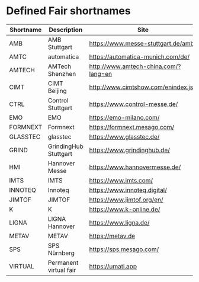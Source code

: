 # Defined Fair shortnames

| Shortname | Description            | Site |
|-----------|------------------------|------|
| AMB       | AMB Stuttgart          | <https://www.messe-stuttgart.de/amb/>     |
| AMTC      | automatica             | <https://automatica-munich.com/de/>       |
| AMTECH    | AMTech Shenzhen        | <http://www.amtech-china.com/?lang=en>    |
| CIMT      | CIMT Beijing           | <http://www.cimtshow.com/enindex.jsp>     |
| CTRL      | Control Stuttgart      | <https://www.control-messe.de/>           |
| EMO       | EMO                    | <https://emo-milano.com/>                 |
| FORMNEXT  | Formnext               | <https://formnext.mesago.com/>            |
| GLASSTEC  | glasstec               | <https://www.glasstec.de/>                |
| GRIND     | GrindingHub Stuttgart  | <https://www.grindinghub.de/>             |
| HMI       | Hannover Messe         | <https://www.hannovermesse.de/>           |
| IMTS      | IMTS                   | <https://www.imts.com/>                   |
| INNOTEQ   | Innoteq                | <https://www.innoteq.digital/>            |
| JIMTOF    | JIMTOF                 | <https://www.jimtof.org/en/>              |
| K         | K                      | <https://www.k-online.de/>                |
| LIGNA     | LIGNA Hannover         | <https://www.ligna.de/>                   |
| METAV     | METAV                  | <https://metav.de>                        |
| SPS       | SPS Nürnberg           | <https://sps.mesago.com/>                 |
| VIRTUAL   | Permanent virtual fair | <https://umati.app>                       |
